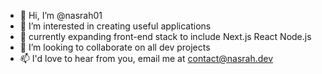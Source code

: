 - 👋 Hi, I’m @nasrah01
- 👀 I’m interested in creating useful applications
- 🌱 currently expanding front-end stack to include Next.js React Node.js  
- 💞️ I’m looking to collaborate on all dev projects
- 📫 I'd love to hear from you, email me at contact@nasrah.dev
